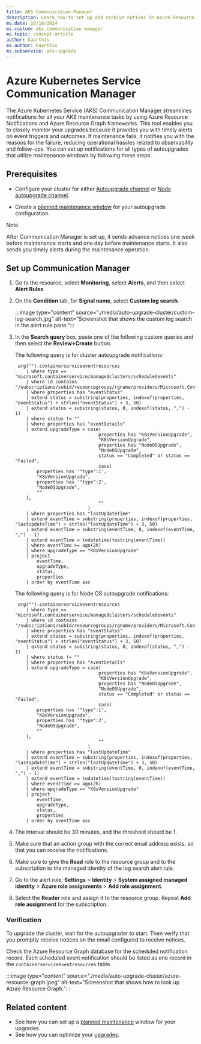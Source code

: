 ```yaml
---
title: AKS Communication Manager 
description: Learn how to set up and receive notices in Azure Resource Notifications for Azure Kubernetes Service maintenance events. 
ms.date: 10/16/2024
ms.custom: aks communication manager
ms.topic: concept-article
author: kaarthis
ms.author: kaarthis
ms.subservice: aks-upgrade
---
```


# Azure Kubernetes Service Communication Manager

The Azure Kubernetes Service (AKS) Communication Manager streamlines notifications for all your AKS maintenance tasks by using Azure Resource Notifications and Azure Resource Graph frameworks. This tool enables you to closely monitor your upgrades because it provides you with timely alerts on event triggers and outcomes. If maintenance fails, it notifies you with the reasons for the failure, reducing operational hassles related to observability and follow-ups. You can set up notifications for all types of autoupgrades that utilize maintenance windows by following these steps.

## Prerequisites

- Configure your cluster for either [Autoupgrade channel][aks-auto-upgrade] or [Node autoupgrade channel][aks-node-auto-upgrade].

- Create a [planned maintenance window][planned-maintenance] for your autoupgrade configuration.

> [!NOTE]
> After Communication Manager is set up, it sends advance notices one week before maintenance starts and one day before maintenance starts. It also sends you timely alerts during the maintenance operation.

## Set up Communication Manager

1. Go to the resource, select **Monitoring**, select **Alerts**, and then select **Alert Rules**.

1. On the **Condition** tab, for **Signal name**, select **Custom log search**.

     :::image type="content" source="./media/auto-upgrade-cluster/custom-log-search.jpg" alt-text="Screenshot that shows the custom log search in the alert rule pane.":::

1. In the **Search query** box, paste one of the following custom queries and then select the **Review+Create** button.

   The following query is for cluster autoupgrade notifications:

   ```console
    arg("").containerserviceeventresources
       | where type == "microsoft.containerservice/managedclusters/scheduledevents"
       | where id contains "/subscriptions/subid/resourcegroups/rgname/providers/Microsoft.ContainerService/managedClusters/clustername"
       | where properties has "eventStatus"
       | extend status = substring(properties, indexof(properties, "eventStatus") + strlen("eventStatus") + 3, 50)
       | extend status = substring(status, 0, indexof(status, ",") - 1)
       | where status != ""
       | where properties has "eventDetails"
       | extend upgradeType = case(
                                  properties has "K8sVersionUpgrade",
                                  "K8sVersionUpgrade",
                                  properties has "NodeOSUpgrade",
                                  "NodeOSUpgrade",
                                  status == "Completed" or status == "Failed",
                                  case(
           properties has '"type":1',
           "K8sVersionUpgrade",
           properties has '"type":2',
           "NodeOSUpgrade",
           ""
       ),
                                  ""
                              )
       | where properties has "lastUpdateTime"
       | extend eventTime = substring(properties, indexof(properties, "lastUpdateTime") + strlen("lastUpdateTime") + 3, 50)
       | extend eventTime = substring(eventTime, 0, indexof(eventTime, ",") - 1)
       | extend eventTime = todatetime(tostring(eventTime))
       | where eventTime >= ago(2h)
       | where upgradeType == "K8sVersionUpgrade"
       | project
           eventTime,
           upgradeType,
           status,
           properties
       | order by eventTime asc
   ```

   The following query is for Node OS autoupgrade notifications:

   ```console
    arg("").containerserviceeventresources
       | where type == "microsoft.containerservice/managedclusters/scheduledevents"
       | where id contains "/subscriptions/subid/resourcegroups/rgname/providers/Microsoft.ContainerService/managedClusters/clustername"
       | where properties has "eventStatus"
       | extend status = substring(properties, indexof(properties, "eventStatus") + strlen("eventStatus") + 3, 50)
       | extend status = substring(status, 0, indexof(status, ",") - 1)
       | where status != ""
       | where properties has "eventDetails"
       | extend upgradeType = case(
                                  properties has "K8sVersionUpgrade",
                                  "K8sVersionUpgrade",
                                  properties has "NodeOSUpgrade",
                                  "NodeOSUpgrade",
                                  status == "Completed" or status == "Failed",
                                  case(
           properties has '"type":1',
           "K8sVersionUpgrade",
           properties has '"type":2',
           "NodeOSUpgrade",
           ""
       ),
                                  ""
                              )
       | where properties has "lastUpdateTime"
       | extend eventTime = substring(properties, indexof(properties, "lastUpdateTime") + strlen("lastUpdateTime") + 3, 50)
       | extend eventTime = substring(eventTime, 0, indexof(eventTime, ",") - 1)
       | extend eventTime = todatetime(tostring(eventTime))
       | where eventTime >= ago(2h)
       | where upgradeType == "K8sVersionUpgrade"
       | project
           eventTime,
           upgradeType,
           status,
           properties
       | order by eventTime asc
   ```

1. The interval should be 30 minutes, and the threshold should be 1.

1. Make sure that an action group with the correct email address exists, so that you can receive the notifications.

1. Make sure to give the **Read** role to the resource group and to the subscription to the managed identity of the log search alert rule.

1. Go to the alert rule: **Settings** > **Identity** > **System assigned managed identity** > **Azure role assignments** > **Add role assignment**.

1. Select the **Reader** role and assign it to the resource group. Repeat **Add role assignment** for the subscription.

### Verification

To upgrade the cluster, wait for the autoupgrader to start. Then verify that you promptly receive notices on the email configured to receive notices.

Check the Azure Resource Graph database for the scheduled notification record. Each scheduled event notification should be listed as one record in the `containerserviceeventresources` table.

:::image type="content" source="./media/auto-upgrade-cluster/azure-resource-graph.jpeg" alt-text="Screenshot that shows how to look up Azure Resource Graph.":::

## Related content

- See how you can set up a [planned maintenance][planned-maintenance] window for your upgrades.
- See how you can optimize your [upgrades][upgrade-cluster].

<!-- LINKS - internal -->
[aks-auto-upgrade]: auto-upgrade-cluster.md
[aks-node-auto-upgrade]: auto-upgrade-node-os-image.md
[planned-maintenance]: planned-maintenance.md
[upgrade-cluster]:upgrade-cluster.md

